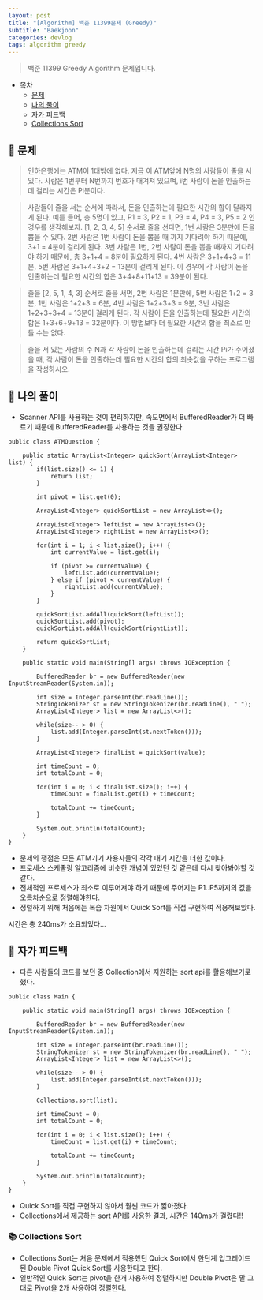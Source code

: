 ```yaml
---
layout: post
title: "[Algorithm] 백준 11399문제 (Greedy)"
subtitle: "Baekjoon"
categories: devlog
tags: algorithm greedy
---
```


> 백준 11399 Greedy Algorithm 문제입니다.

<!---more--->

- 목차
  - [문제](#문제)
  - [나의 풀이](#나의-풀이)
  - [자가 피드백](#자가-피드백)
  - [Collections Sort](#collections-sort)

## 📌 문제

> 인하은행에는 ATM이 1대밖에 없다. 지금 이 ATM앞에 N명의 사람들이 줄을 서있다. 사람은 1번부터 N번까지 번호가 매겨져 있으며, i번 사람이 돈을 인출하는데 걸리는 시간은 Pi분이다.

> 사람들이 줄을 서는 순서에 따라서, 돈을 인출하는데 필요한 시간의 합이 달라지게 된다. 예를 들어, 총 5명이 있고, P1 = 3, P2 = 1, P3 = 4, P4 = 3, P5 = 2 인 경우를 생각해보자. [1, 2, 3, 4, 5] 순서로 줄을 선다면, 1번 사람은 3분만에 돈을 뽑을 수 있다. 2번 사람은 1번 사람이 돈을 뽑을 때 까지 기다려야 하기 때문에, 3+1 = 4분이 걸리게 된다. 3번 사람은 1번, 2번 사람이 돈을 뽑을 때까지 기다려야 하기 때문에, 총 3+1+4 = 8분이 필요하게 된다. 4번 사람은 3+1+4+3 = 11분, 5번 사람은 3+1+4+3+2 = 13분이 걸리게 된다. 이 경우에 각 사람이 돈을 인출하는데 필요한 시간의 합은 3+4+8+11+13 = 39분이 된다.

> 줄을 [2, 5, 1, 4, 3] 순서로 줄을 서면, 2번 사람은 1분만에, 5번 사람은 1+2 = 3분, 1번 사람은 1+2+3 = 6분, 4번 사람은 1+2+3+3 = 9분, 3번 사람은 1+2+3+3+4 = 13분이 걸리게 된다. 각 사람이 돈을 인출하는데 필요한 시간의 합은 1+3+6+9+13 = 32분이다. 이 방법보다 더 필요한 시간의 합을 최소로 만들 수는 없다.

> 줄을 서 있는 사람의 수 N과 각 사람이 돈을 인출하는데 걸리는 시간 Pi가 주어졌을 때, 각 사람이 돈을 인출하는데 필요한 시간의 합의 최솟값을 구하는 프로그램을 작성하시오.

## 📌 나의 풀이

- Scanner API를 사용하는 것이 편리하지만, 속도면에서 BufferedReader가 더 빠르기 때문에 BufferedReader를 사용하는 것을 권장한다.

```
public class ATMQuestion {

    public static ArrayList<Integer> quickSort(ArrayList<Integer> list) {
        if(list.size() <= 1) {
            return list;
        }

        int pivot = list.get(0);

        ArrayList<Integer> quickSortList = new ArrayList<>();

        ArrayList<Integer> leftList = new ArrayList<>();
        ArrayList<Integer> rightList = new ArrayList<>();

        for(int i = 1; i < list.size(); i++) {
            int currentValue = list.get(i);

            if (pivot >= currentValue) {
                leftList.add(currentValue);
            } else if (pivot < currentValue) {
                rightList.add(currentValue);
            }
        }

        quickSortList.addAll(quickSort(leftList));
        quickSortList.add(pivot);
        quickSortList.addAll(quickSort(rightList));

        return quickSortList;
    }

    public static void main(String[] args) throws IOException {

        BufferedReader br = new BufferedReader(new InputStreamReader(System.in));

        int size = Integer.parseInt(br.readLine());
        StringTokenizer st = new StringTokenizer(br.readLine(), " ");
        ArrayList<Integer> list = new ArrayList<>();

        while(size-- > 0) {
            list.add(Integer.parseInt(st.nextToken()));
        }

        ArrayList<Integer> finalList = quickSort(value);

        int timeCount = 0;
        int totalCount = 0;

        for(int i = 0; i < finalList.size(); i++) {
            timeCount = finalList.get(i) + timeCount;

            totalCount += timeCount;
        }

        System.out.println(totalCount);
    }
}
```

- 문제의 쟁점은 모든 ATM기기 사용자들의 각각 대기 시간을 더한 값이다.
- 프로세스 스케줄링 알고리즘에 비슷한 개념이 있었던 것 같은데 다시 찾아봐야할 것 같다.
- 전체적인 프로세스가 최소로 이루어져야 하기 때문에 주어지는 P1..P5까지의 값을 오름차순으로 정렬해야한다.
- 정렬하기 위해 처음에는 복습 차원에서 Quick Sort를 직접 구현하여 적용해보았다.

시간은 총 240ms가 소요되었다...

## 📌 자가 피드백

- 다른 사람들의 코드를 보던 중 Collection에서 지원하는 sort api를 활용해보기로 했다.

```
public class Main {

    public static void main(String[] args) throws IOException {

        BufferedReader br = new BufferedReader(new InputStreamReader(System.in));

        int size = Integer.parseInt(br.readLine());
        StringTokenizer st = new StringTokenizer(br.readLine(), " ");
        ArrayList<Integer> list = new ArrayList<>();

        while(size-- > 0) {
            list.add(Integer.parseInt(st.nextToken()));
        }

        Collections.sort(list);

        int timeCount = 0;
        int totalCount = 0;

        for(int i = 0; i < list.size(); i++) {
            timeCount = list.get(i) + timeCount;

            totalCount += timeCount;
        }

        System.out.println(totalCount);
    }
}
```

- Quick Sort를 직접 구현하지 않아서 훨씬 코드가 짧아졌다.
- Collections에서 제공하는 sort API를 사용한 결과, 시간은 140ms가 걸렸다!!

### 📚 Collections Sort

- Collections Sort는 처음 문제에서 적용했던 Quick Sort에서 한단계 업그레이드 된 Double Pivot Quick Sort를 사용한다고 한다.
- 일반적인 Quick Sort는 pivot을 한개 사용하여 정렬하지만 Double Pivot은 말 그대로 Pivot을 2개 사용하여 정렬한다.
